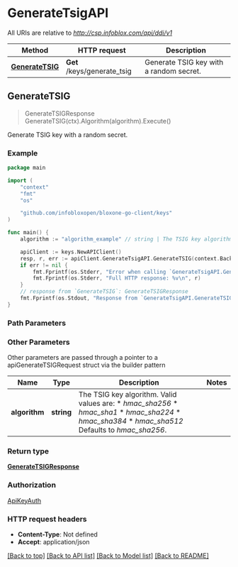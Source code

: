 # GenerateTsigAPI

All URIs are relative to *http://csp.infoblox.com/api/ddi/v1*

Method | HTTP request | Description
------------- | ------------- | -------------
[**GenerateTSIG**](GenerateTsigAPI.md#GenerateTSIG) | **Get** /keys/generate_tsig | Generate TSIG key with a random secret.



## GenerateTSIG

> GenerateTSIGResponse GenerateTSIG(ctx).Algorithm(algorithm).Execute()

Generate TSIG key with a random secret.



### Example

```go
package main

import (
	"context"
	"fmt"
	"os"

	"github.com/infobloxopen/bloxone-go-client/keys"
)

func main() {
	algorithm := "algorithm_example" // string | The TSIG key algorithm.  Valid values are: * _hmac_sha256_ * _hmac_sha1_ * _hmac_sha224_ * _hmac_sha384_ * _hmac_sha512_  Defaults to _hmac_sha256_. (optional)

	apiClient := keys.NewAPIClient()
	resp, r, err := apiClient.GenerateTsigAPI.GenerateTSIG(context.Background()).Algorithm(algorithm).Execute()
	if err != nil {
		fmt.Fprintf(os.Stderr, "Error when calling `GenerateTsigAPI.GenerateTSIG``: %v\n", err)
		fmt.Fprintf(os.Stderr, "Full HTTP response: %v\n", r)
	}
	// response from `GenerateTSIG`: GenerateTSIGResponse
	fmt.Fprintf(os.Stdout, "Response from `GenerateTsigAPI.GenerateTSIG`: %v\n", resp)
}
```

### Path Parameters



### Other Parameters

Other parameters are passed through a pointer to a apiGenerateTSIGRequest struct via the builder pattern


Name | Type | Description  | Notes
------------- | ------------- | ------------- | -------------
 **algorithm** | **string** | The TSIG key algorithm.  Valid values are: * _hmac_sha256_ * _hmac_sha1_ * _hmac_sha224_ * _hmac_sha384_ * _hmac_sha512_  Defaults to _hmac_sha256_. | 

### Return type

[**GenerateTSIGResponse**](GenerateTSIGResponse.md)

### Authorization

[ApiKeyAuth](../README.md#ApiKeyAuth)

### HTTP request headers

- **Content-Type**: Not defined
- **Accept**: application/json

[[Back to top]](#) [[Back to API list]](../README.md#documentation-for-api-endpoints)
[[Back to Model list]](../README.md#documentation-for-models)
[[Back to README]](../README.md)

